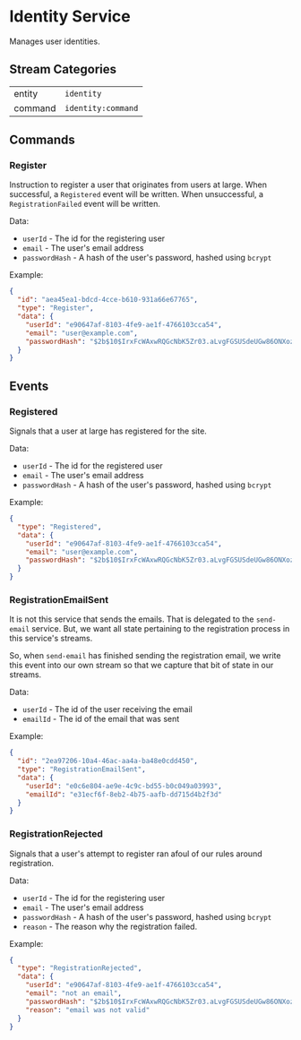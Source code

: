 # Identity Service

Manages user identities.

## Stream Categories

|         |                    |
| ------- | ------------------ |
| entity  | `identity`         |
| command | `identity:command` |

## Commands

### Register

Instruction to register a user that originates from users at large.  When successful, a `Registered` event will be written.  When unsuccessful, a `RegistrationFailed` event will be written.

Data:

* `userId` - The id for the registering user
* `email` - The user's email address
* `passwordHash` - A hash of the user's password, hashed using `bcrypt`

Example:

```json
{
  "id": "aea45ea1-bdcd-4cce-b610-931a66e67765",
  "type": "Register",
  "data": {
    "userId": "e90647af-8103-4fe9-ae1f-4766103cca54",
    "email": "user@example.com",
    "passwordHash": "$2b$10$IrxFcWAxwRQGcNbK5Zr03.aLvgFGSUSdeUGw86ONXoz3Nm.PUlycS",
  }
}
```

## Events

### Registered

Signals that a user at large has registered for the site.

Data:

* `userId` - The id for the registered user
* `email` - The user's email address
* `passwordHash` - A hash of the user's password, hashed using `bcrypt`

Example:

```json
{
  "type": "Registered",
  "data": {
    "userId": "e90647af-8103-4fe9-ae1f-4766103cca54",
    "email": "user@example.com",
    "passwordHash": "$2b$10$IrxFcWAxwRQGcNbK5Zr03.aLvgFGSUSdeUGw86ONXoz3Nm.PUlycS",
  }
}
```

### RegistrationEmailSent

It is not this service that sends the emails.  That is delegated to the `send-email` service.  But, we want all state pertaining to the registration process in this service's streams.

So, when `send-email` has finished sending the registration email, we write this event into our own stream so that we capture that bit of state in our streams.

Data:

* `userId` - The id of the user receiving the email
* `emailId` - The id of the email that was sent

Example:

```json
{
  "id": "2ea97206-10a4-46ac-aa4a-ba48e0cdd450",
  "type": "RegistrationEmailSent",
  "data": {
    "userId": "e0c6e804-ae9e-4c9c-bd55-b0c049a03993",
    "emailId": "e31ecf6f-8eb2-4b75-aafb-dd715d4b2f3d"
  }
}
```

### RegistrationRejected

Signals that a user's attempt to register ran afoul of our rules around registration.

Data:

* `userId` - The id for the registering user
* `email` - The user's email address
* `passwordHash` - A hash of the user's password, hashed using `bcrypt`
* `reason` - The reason why the registration failed.

Example:

```json
{
  "type": "RegistrationRejected",
  "data": {
    "userId": "e90647af-8103-4fe9-ae1f-4766103cca54",
    "email": "not an email",
    "passwordHash": "$2b$10$IrxFcWAxwRQGcNbK5Zr03.aLvgFGSUSdeUGw86ONXoz3Nm.PUlycS",
    "reason": "email was not valid"
  }
}
```
